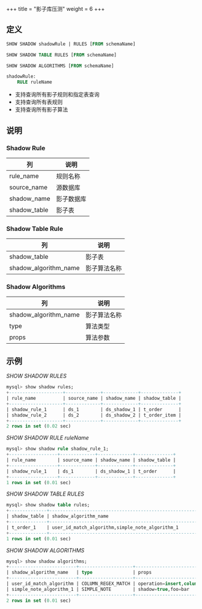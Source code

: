 +++
title = "影子库压测"
weight = 6 
+++

## 定义

```sql
SHOW SHADOW shadowRule | RULES [FROM schemaName]

SHOW SHADOW TABLE RULES [FROM schemaName]

SHOW SHADOW ALGORITHMS [FROM schemaName]

shadowRule: 
    RULE ruleName
```
- 支持查询所有影子规则和指定表查询
- 支持查询所有表规则
- 支持查询所有影子算法

## 说明

### Shadow Rule

| 列           | 说明         |
| -----------  | ----------- |
| rule_name    | 规则名称     |
| source_name  | 源数据库     |
| shadow_name  | 影子数据库   |
| shadow_table | 影子表       |

### Shadow Table Rule

| 列                     | 说明           |
| ----------------------| ---------------|
| shadow_table          | 影子表          |
| shadow_algorithm_name | 影子算法名称     |

### Shadow Algorithms

| 列                    | 说明          |
| -------------------   | ------------ |
| shadow_algorithm_name | 影子算法名称   |
| type                  | 算法类型      |
| props                 | 算法参数      |

## 示例

*SHOW SHADOW RULES*

```sql
mysql> show shadow rules;
+--------------------+-------------+-------------+--------------+
| rule_name          | source_name | shadow_name | shadow_table |
+--------------------+-------------+-------------+--------------+
| shadow_rule_1      | ds_1        | ds_shadow_1 | t_order      |
| shadow_rule_2      | ds_2        | ds_shadow_2 | t_order_item |
+--------------------+-------------+-------------+--------------+
2 rows in set (0.02 sec)
```
*SHOW SHADOW RULE ruleName*

```sql
mysql> show shadow rule shadow_rule_1;
+------------------+-------------+-------------+--------------+
| rule_name        | source_name | shadow_name | shadow_table |
+------------------+-------------+-------------+--------------+
| shadow_rule_1    | ds_1        | ds_shadow_1 | t_order      |
+------------------+-------------+-------------+--------------+
1 rows in set (0.01 sec)
```

*SHOW SHADOW TABLE RULES*

```sql
mysql> show shadow table rules;
+--------------+--------------------------------------------------------------------------------+
| shadow_table | shadow_algorithm_name                                                          |
+--------------+--------------------------------------------------------------------------------+
| t_order_1    | user_id_match_algorithm,simple_note_algorithm_1                                |  
+--------------+--------------------------------------------------------------------------------+
1 rows in set (0.01 sec)
```

*SHOW SHADOW ALGORITHMS*

```sql
mysql> show shadow algorithms;
+-------------------------+--------------------+-------------------------------------------+
| shadow_algorithm_name   | type               | props                                     |
+-------------------------+--------------------+-------------------------------------------+
| user_id_match_algorithm | COLUMN_REGEX_MATCH | operation=insert,column=user_id,regex=[1] |
| simple_note_algorithm_1 | SIMPLE_NOTE        | shadow=true,foo=bar                       |
+-------------------------+--------------------+-------------------------------------------+
2 rows in set (0.01 sec)
```

